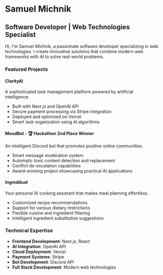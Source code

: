 # Samuel Michnik
## Software Developer | Web Technologies Specialist

Hi, I'm Samuel Michnik, a passionate software developer specializing in web technologies. I create innovative solutions that combine modern web frameworks with AI to solve real-world problems.

### Featured Projects

#### ClarityAI
A sophisticated task management platform powered by artificial intelligence.
- Built with Next.js and OpenAI API
- Secure payment processing via Stripe integration
- Deployed and optimized on Vercel
- Smart task organization using AI algorithms

#### MoodBot - 🏆 Hackathon 2nd Place Winner
An intelligent Discord bot that promotes positive online communities.
- Smart message moderation system
- Automatic toxic content detection and replacement
- Conflict de-escalation capabilities
- Award-winning project showcasing practical AI applications

#### Ingredibud
Your personal AI cooking assistant that makes meal planning effortless.
- Customized recipe recommendations
- Support for various dietary restrictions
- Flexible cuisine and ingredient filtering
- Intelligent ingredient substitution suggestions

### Technical Expertise
- **Frontend Development**: Next.js, React
- **AI Integration**: OpenAI API
- **Cloud Deployment**: Vercel
- **Payment Systems**: Stripe
- **Bot Development**: Discord API
- **Full Stack Development**: Modern web technologies